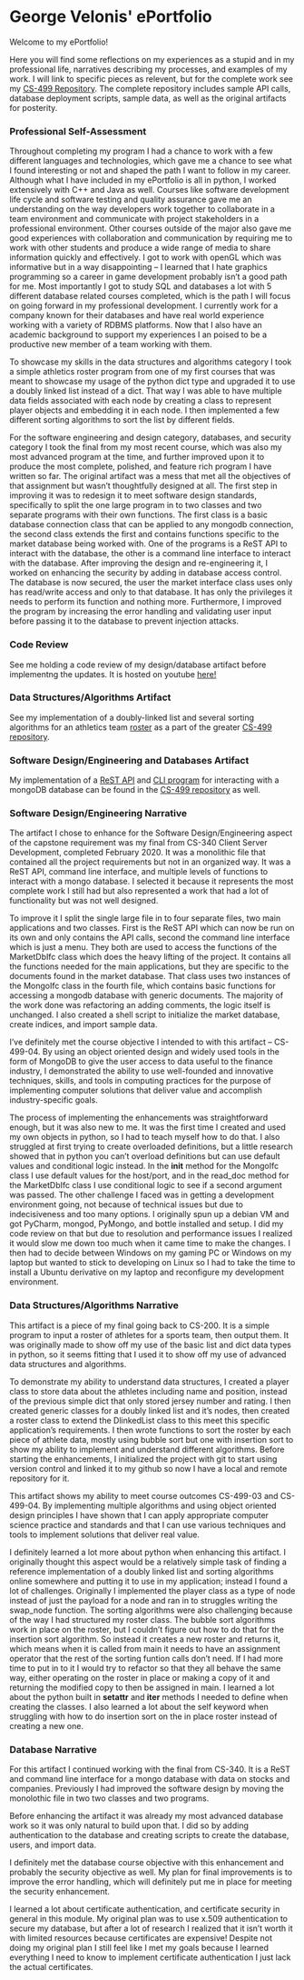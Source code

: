 # George Velonis' ePortfolio

Welcome to my ePortfolio!

Here you will find some reflections on my experiences as a stupid and in my professional life, narratives describing my processes, and examples of my work.  I will link to specific pieces as relevent, but for the complete work see my [CS-499 Repository](https://github.com/gvelonis/CS-499). The complete repository includes sample API calls, database deployment scripts, sample data, as well as the original artifacts for posterity.

### Professional Self-Assessment

Throughout completing my program I had a chance to work with a few different languages and technologies, which gave me a chance to see what I found interesting or not and shaped the path I want to follow in my career.  Although what I have included in my ePortfolio is all in python, I worked extensively with C++ and Java as well.  Courses like software development life cycle and software testing and quality assurance gave me an understanding on the way developers work together to collaborate in a team environment and communicate with project stakeholders in a professional environment.  Other courses outside of the major also gave me good experiences with collaboration and communication by requiring me to work with other students and produce a wide range of media to share information quickly and effectively.  I got to work with openGL which was informative but in a way disappointing – I learned that I hate graphics programming so a career in game development probably isn’t a good path for me. Most importantly I got to study SQL and databases a lot with 5 different database related courses completed, which is the path I will focus on going forward in my professional development.  I currently work for a company known for their databases and have real world experience working with a  variety of RDBMS platforms. Now that I also have an academic background to support my experiences I an poised to be a productive new member of a team working with them.
	
To showcase my skills in the data structures and algorithms category I took a simple athletics roster program from one of my first courses that was meant to showcase my usage of the python dict type and upgraded it to use a doubly linked list instead of a dict. That way I was able to have multiple data fields associated with each node by creating a class to represent player objects and embedding it in each node. I then implemented a few different sorting algorithms to sort the list by different fields.
	
For the software engineering and design category, databases, and security category I took the final from my most recent course, which was also my most advanced program at the time, and further improved upon it to produce the most complete, polished, and feature rich program I have written so far.  The original artifact was a mess that met all the objectives of that assignment but wasn’t thoughtfully designed at all. The first step in improving it was to redesign it to meet software design standards, specifically to split the one large program in to two classes and two separate programs with their own functions. The first class is a basic database connection class that can be applied to any mongodb connection, the second class extends the first and contains functions specific to the market database being worked with. One of the programs is a ReST API to interact with the database, the other is a command line interface to interact with the database.  After improving the design and re-engineering it, I worked on enhancing the security by adding in database access control.  The database is now secured, the user the market interface class uses only has read/write access and only to that database. It has only the privileges it needs to perform its function and nothing more. Furthermore, I improved the program by increasing the error handling and validating user input before passing it to the database to prevent injection attacks.

### Code Review

See me holding a code review of my design/database artifact before implementng the updates. It is hosted on youtube [here!](https://youtu.be/8JxVkJhRM8c)

### Data Structures/Algorithms Artifact

See my implementation of a doubly-linked list and several sorting algorithms for an athletics team [roster](https://github.com/gvelonis/CS-499/blob/master/Roster.py) as a part of the greater [CS-499 repository](https://github.com/gvelonis/CS-499).

### Software Design/Engineering and Databases Artifact

My implementation of a [ReST API](https://github.com/gvelonis/CS-499/blob/master/MarketAPI.py) and [CLI program](https://github.com/gvelonis/CS-499/blob/master/MarketCLI.py) for interacting with a mongoDB database can be found in the [CS-499 repository](https://github.com/gvelonis/CS-499) as well.

### Software Design/Engineering Narrative

The artifact I chose to enhance for the Software Design/Engineering aspect of the capstone requirement was my final from CS-340 Client Server Development, completed February 2020. It was a monolithic file that contained all the project requirements but not in an organized way. It was a ReST API, command line interface, and multiple levels of functions to interact with a mongo database. I selected it because it represents the most complete work I still had but also represented a work that had a lot of functionality but was not well designed.
	
To improve it I split the single large file in to four separate files, two main applications and two classes. First is the ReST API which can now be run on its own and only contains the API calls, second the command line interface which is just a menu. They both are used to access the functions of the MarketDbIfc class which does the heavy lifting of the project. It contains all the functions needed for the main applications, but they are specific to the documents found in the market database. That class uses two instances of the MongoIfc class in the fourth file, which contains basic functions for accessing a mongodb database with generic documents. The majority of the work done was refactoring an adding comments, the logic itself is unchanged. I also created a shell script to initialize the market database, create indices, and import sample data.
	
I’ve definitely met the course objective I intended to with this artifact – CS-499-04. By using an object oriented design and widely used tools in the form of MongoDB to give the user access to data useful to the finance industry, I demonstrated the ability to use well-founded and innovative techniques, skills, and tools in computing practices for the purpose of implementing computer solutions that deliver value and accomplish industry-specific goals.
	
The process of implementing the enhancements was straightforward enough, but it was also new to me.  It was the first time I created and used my own objects in python, so I had to teach myself how to do that. I also struggled at first trying to create overloaded definitions, but a little research showed that in python you can’t overload definitions but can use default values and conditional logic instead.  In the __init__ method for the MongoIfc class I use default values for the host/port, and in the read_doc method for the MarketDbIfc class I use conditional logic to see if a second argument was passed. The other challenge I faced was in getting a development environment going, not because of technical issues but due to indecisiveness and too many options. I originally spun up a debian VM and got PyCharm, mongod, PyMongo, and bottle installed and setup. I did my code review on that but due to resolution and performance issues I realized it would slow me down too much when it came time to make the changes. I then had to decide between Windows on my gaming PC or Windows on my laptop but wanted to stick to developing on Linux so I had to take the time to install a Ubuntu derivative on my laptop and reconfigure my development environment.
  
### Data Structures/Algorithms Narrative

This artifact is a piece of my final going back to CS-200. It is a simple program to input a roster of athletes for a sports team, then output them. It was originally made to show off my use of the basic list and dict data types in python, so it seems fitting that I used it to show off my use of advanced data structures and algorithms.
	
To demonstrate my ability to understand data structures, I created a player class to store data about the athletes including name and position, instead of the previous simple dict that only stored jersey number and rating.  I then created generic classes for a doubly linked list and it’s nodes, then created a roster class to extend the DlinkedList class to this meet this specific application’s requirements.  I then wrote functions to sort the roster by each piece of athlete data, mostly using bubble sort but one with insertion sort to show my ability to implement and understand different algorithms. Before starting the enhancements, I initialized the project with git to start using version control and linked it to my github so now I have a local and remote repository for it.
	
This artifact shows my ability to meet course outcomes CS-499-03 and CS-499-04. By implementing multiple algorithms and using object oriented design principles I have shown that I can apply appropriate computer science practice and standards and that I can use various techniques and tools to implement solutions that deliver real value.
	
I definitely learned a lot more about python when enhancing this artifact. I originally thought this aspect would be a relatively simple task of finding a reference implementation of a doubly linked list and sorting algorithms online somewhere and putting it to use in my application; instead I found a lot of challenges. Originally I implemented the player class as a type of node instead of just the payload for a node and ran in to struggles writing the swap_node function. The sorting algorithms were also challenging because of the way I had structured my roster class. The bubble sort algorithms work in place on the roster, but I couldn’t figure out how to do that for the insertion sort algorithm. So instead it creates a new roster and returns it, which means when it is called from main it needs to have an assignment operator that the rest of the sorting funtion calls don’t need. If I had more time to put in to it I would try to refactor so that they all behave the same way, either operating on the roster in place or making a copy of it and returning the modified copy to then be assigned in main. I learned a lot about the python built in __setattr__ and __iter__ methods I needed to define when creating the classes. I also learned a lot about the self keyword when struggling with how to do insertion sort on the in place roster instead of creating a new one.
  
### Database Narrative

For this artifact I continued working with the final from CS-340.  It is a ReST and command line interface for a mongo database with data on stocks and companies. Previously I had improved the software design by moving the monolothic file in two two classes and two programs.
	
Before enhancing the artifact it was already my most advanced database work so it was only natural to build upon that.  I did so by adding authentication to the database and creating scripts to create the database, users, and import data.
	
I definitely met the database course objective with this enhancement and probably the security objective as well. My plan for final improvements is to improve the error handling, which will definitely put me in place for meeting the security enhancement.
	
I learned a lot about certificate authentication, and certificate security in general in this module.  My original plan was to use x.509 authentication to secure my database, but after a lot of research I realized that it isn’t worth it with limited resources because certificates are expensive! Despite not doing my original plan I still feel like I met my goals because I learned everything I need to know to implement certificate authentication I just lack the actual certificates.
